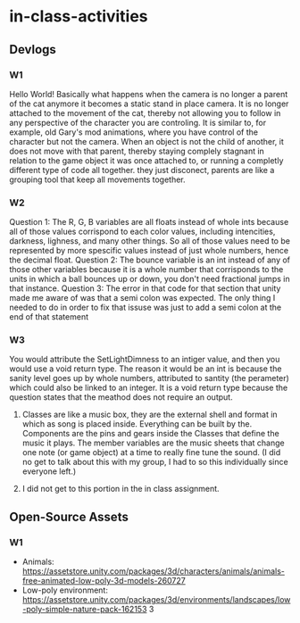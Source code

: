 # in-class-activities
## Devlogs
### W1
Hello World!
Basically what happens when the camera is no longer a parent of the cat anymore it becomes a static stand in place camera. It is no longer attached to the movement of the cat, thereby not allowing you to follow in any perspective of the character you are controling. It is similar to, for example, old Gary's mod animations, where you have control of the character but not the camera. When an object is not the child of another, it does not move with that parent, thereby staying complely stagnant in relation to the game object it was once attached to, or running a completly different type of code all together. they just disconect, parents are like a grouping tool that keep all movements together. 


### W2
Question 1: The R, G, B variables are all floats instead of whole ints because all of those values corrispond to each color values, including intencities, darkness, lighness, and many other things. So all of those values need to be represented by more spescific values instead of just whole numbers, hence the decimal float. 
Question 2: The bounce variable is an int instead of any of those other variables because it is a whole number that corrisponds to the units in which a ball bounces up or down, you don't need fractional jumps in that instance. 
Question 3: The error in that code for that section that unity made me aware of was that a semi colon was expected. The only thing I needed to do in order to fix that issuse was just to add a semi colon at the end of that statement

### W3
You would attribute the SetLightDimness to an intiger value, and then you would use a void return type. The reason it would be an int is because the sanity level goes up by whole numbers, attributed to santity (the perameter) which could also be linked to an integer. It is a void return type because the question states that the meathod does not require an output.

1. Classes are like a music box, they are the external shell and format in which as song is placed inside. Everything can be built by the. Components are the pins and gears inside the Classes that define the music it plays. The member variables are the music sheets that change one note (or game object) at a time to really fine tune the sound. (I did no get to talk about this with my group, I had to so this individually since everyone left.)

2. I did not get to this portion in the in class assignment.

## Open-Source Assets
### W1
- Animals: https://assetstore.unity.com/packages/3d/characters/animals/animals-free-animated-low-poly-3d-models-260727 
- Low-poly environment: https://assetstore.unity.com/packages/3d/environments/landscapes/low-poly-simple-nature-pack-162153 3